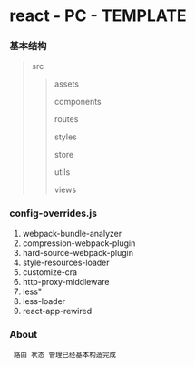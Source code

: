 # react - PC - TEMPLATE


### 基本结构
> src
> > assets
> >
> > components
> >
> > routes
> >
> > styles
> >
> > store
> >
> > utils
> >
> > views

### config-overrides.js  

1. webpack-bundle-analyzer
2. compression-webpack-plugin
3. hard-source-webpack-plugin
4. style-resources-loader
5. customize-cra
6. http-proxy-middleware
7. less"
8. less-loader
9. react-app-rewired


### About

``` text
 路由 状态 管理已经基本构造完成 
```

